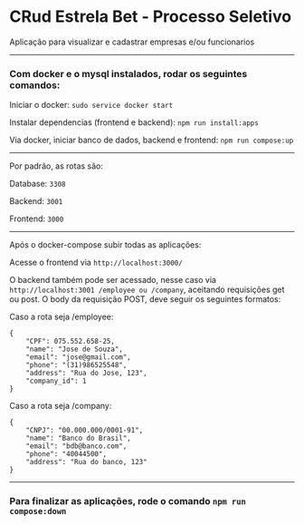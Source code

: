 # CRud Estrela Bet - Processo Seletivo
Aplicação para visualizar e cadastrar empresas e/ou funcionarios

-----------

### Com docker e o mysql instalados, rodar os seguintes comandos:

Iniciar o docker: `sudo service docker start`

Instalar dependencias (frontend e backend): `npm run install:apps`

Via docker, iniciar banco de dados, backend e frontend: `npm run compose:up`

------------

Por padrão, as rotas são:

Database: `3308`

Backend: `3001`

Frontend: `3000`

--------------------

Após o docker-compose subir todas as aplicações:


Acesse o frontend via `http://localhost:3000/`

O backend também pode ser acessado, nesse caso via `http://localhost:3001 /employee ou /company`, aceitando requisições get ou post.
O body da requisição POST, deve seguir os seguintes formatos:

Caso a rota seja /employee: 

```
{
	"CPF": 075.552.658-25,
	"name": "Jose de Souza",
	"email": "jose@gmail.com",
	"phone": "(31)986525548",
	"address": "Rua do Jose, 123",
	"company_id": 1
}
```

Caso a rota seja /company: 

```
{
	"CNPJ": "00.000.000/0001-91",
	"name": "Banco do Brasil",
	"email": "bdb@banco.com",
	"phone": "40044500",
	"address": "Rua do banco, 123"
}
```

------------------

### Para finalizar as aplicações, rode o comando `npm run compose:down`
